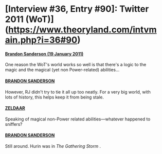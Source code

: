 # [Interview #36, Entry #90]: Twitter 2011 (WoT)](https://www.theoryland.com/intvmain.php?i=36#90)

#### [Brandon Sanderson (19 January 2011)](http://twitter.com/BrandSanderson/status/27844879551823872)

One reason the WoT's world works so well is that there's a logic to the magic and the magical (yet non Power-related) abilities...

#### [BRANDON SANDERSON](http://twitter.com/BrandSanderson/status/27845172955975680)

However, RJ didn't try to tie it all up too neatly. For a very big world, with lots of history, this helps keep it from being stale.

#### [ZELDAAR](http://twitter.com/BrandSanderson/status/27845172955975680)

Speaking of magical non-Power related abilities—whatever happened to sniffers?

#### [BRANDON SANDERSON](http://twitter.com/BrandSanderson/status/28185734028468224)

Still around. Hurin was in
*The Gathering Storm*
.


